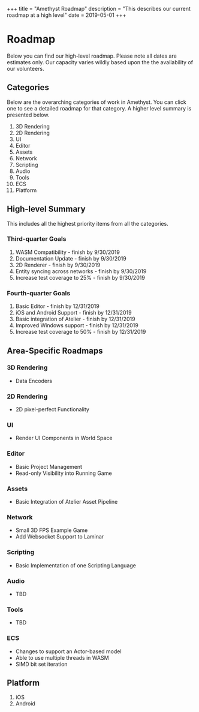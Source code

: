 +++
title = "Amethyst Roadmap"
description = "This describes our current roadmap at a high level"
date = 2019-05-01
+++

# Roadmap

Below you can find our high-level roadmap. Please note all dates are estimates only. Our capacity varies wildly based upon the the availability of our volunteers.

## Categories

Below are the overarching categories of work in Amethyst. You can click one to see a detailed roadmap for that category. A higher level summary is presented below.

1. 3D Rendering
2. 2D Rendering
3. UI
4. Editor
5. Assets
6. Network
7. Scripting
8. Audio
9. Tools
10. ECS
11. Platform

## High-level Summary

This includes all the highest priority items from all the categories.

### Third-quarter Goals

1. WASM Compatibility - finish by 9/30/2019
2. Documentation Update - finish by 9/30/2019
3. 2D Renderer - finish by 9/30/2019
4. Entity syncing across networks - finish by 9/30/2019
5. Increase test coverage to 25% - finish by 9/30/2019

### Fourth-quarter Goals

1. Basic Editor - finish by 12/31/2019
2. iOS and Android Support - finish by 12/31/2019
3. Basic integration of Atelier - finish by 12/31/2019
4. Improved Windows support - finish by 12/31/2019
5. Increase test coverage to 50% - finish by 12/31/2019

## Area-Specific Roadmaps

### 3D Rendering

- Data Encoders

### 2D Rendering

- 2D pixel-perfect Functionality

### UI

- Render UI Components in World Space

### Editor

- Basic Project Management
- Read-only Visibility into Running Game

### Assets

- Basic Integration of Atelier Asset Pipeline

### Network

- Small 3D FPS Example Game
- Add Websocket Support to Laminar

### Scripting

- Basic Implementation of one Scripting Language

### Audio

- TBD

### Tools

- TBD

### ECS

- Changes to support an Actor-based model
- Able to use multiple threads in WASM
- SIMD bit set iteration

## Platform

1. iOS
2. Android